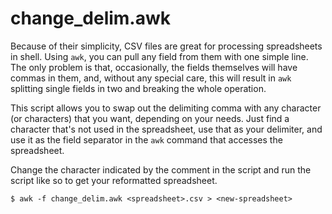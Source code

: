 change_delim.awk
================

Because of their simplicity, CSV files are great for processing spreadsheets in shell. Using `awk`, you can pull any field from them with one simple line. The only problem is that, occasionally, the fields themselves will have commas in them, and, without any special care, this will result in `awk` splitting single fields in two and breaking the whole operation.

This script allows you to swap out the delimiting comma with any character (or characters) that you want, depending on your needs. Just find a character that's not used in the spreadsheet, use that as your delimiter, and use it as the field separator in the `awk` command that accesses the spreadsheet.

Change the character indicated by the comment in the script and run the script like so to get your reformatted spreadsheet.

    $ awk -f change_delim.awk <spreadsheet>.csv > <new-spreadsheet>
